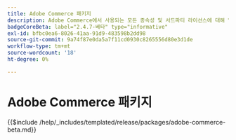 ```yaml
---
title: Adobe Commerce 패키지
description: Adobe Commerce에서 사용되는 모든 종속성 및 서드파티 라이선스에 대해 알아봅니다.
badgeCoreBeta: label="2.4.7-베타" type="informative"
exl-id: bfbc0ea6-8026-41aa-91d9-483598b2dd98
source-git-commit: 9a74f87e0da5a7f11cd0930c8265556d80e3d1de
workflow-type: tm+mt
source-wordcount: '18'
ht-degree: 0%

---
```


# Adobe Commerce 패키지

{{$include /help/_includes/templated/release/packages/adobe-commerce-beta.md}}
